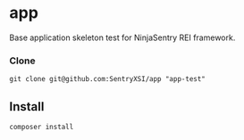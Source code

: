 # app
Base application skeleton test for NinjaSentry REI framework.

### Clone 

    git clone git@github.com:SentryXSI/app "app-test"
    
## Install 

    composer install
